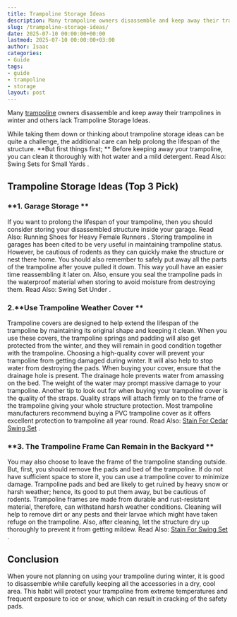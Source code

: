 ```yaml
---
title: Trampoline Storage Ideas
description: Many trampoline owners disassemble and keep away their trampolines in winter and others lack Trampoline Storage Ideas. While taking them down or thinking...
slug: /trampoline-storage-ideas/
date: 2025-07-10 00:00:00+00:00
lastmod: 2025-07-10 00:00:00+03:00
author: Isaac
categories:
- Guide
tags:
- guide
- trampoline
- storage
layout: post
---
```

Many [trampoline](https://pestpolicy.com/are-trampolines-good-for-obese-people/) owners disassemble and keep away their trampolines in winter and others lack Trampoline Storage Ideas.

While taking them down or thinking about trampoline storage ideas can be quite a challenge, the additional care can help prolong the lifespan of the structure.
**But first things first; **
Before keeping away your trampoline, you can clean it thoroughly with hot water and a mild detergent. Read Also:
Swing Sets for Small Yards
.
## Trampoline Storage Ideas (Top 3 Pick)
### **1. Garage Storage **
If you want to prolong the lifespan of your trampoline, then you should consider storing your disassembled structure inside your garage. Read Also:
Running Shoes for Heavy Female Runners
.
Storing trampoline in garages has been cited to be very useful in maintaining trampoline status. However, be cautious of rodents as they can quickly make the structure or nest there home.
You should also remember to safely put away all the parts of the trampoline after youve pulled it down. This way youll have an easier time reassembling it later on.
Also, ensure you seal the trampoline pads in the waterproof material when storing to avoid moisture from destroying them. Read Also:
Swing Set Under
.

### 2.**Use Trampoline Weather Cover **
Trampoline covers are designed to help extend the lifespan of the trampoline by maintaining its original shape and keeping it clean. When you use these covers, the trampoline springs and padding will also get protected from the winter, and they will remain in good condition together with the trampoline.
Choosing a high-quality cover will prevent your trampoline from getting damaged during winter. It will also help to stop water from destroying the pads.
When buying your cover, ensure that the drainage hole is present. The drainage hole prevents water from amassing on the bed. The weight of the water may prompt massive damage to your trampoline.
Another tip to look out for when buying your trampoline cover is the quality of the straps. Quality straps will attach firmly on to the frame of the trampoline giving your whole structure protection.
Most trampoline manufacturers recommend buying a PVC trampoline cover as it offers excellent protection to trampoline all year round. Read Also:
[Stain For Cedar Swing Set](https://pestpolicy.com/best-stain-for-cedar-swing-set/)
.
### **3. The Trampoline Frame Can Remain in the Backyard **
You may also choose to leave the frame of the trampoline standing outside. But, first, you should remove the pads and bed of the trampoline. If do not have sufficient space to store it, you can use a trampoline cover to minimize damage.
Trampoline pads and bed are likely to get ruined by heavy snow or harsh weather; hence, its good to put them away, but be cautious of rodents. Trampoline frames are made from durable and rust-resistant material, therefore, can withstand harsh weather conditions.
Cleaning will help to remove dirt or any pests and their larvae which might have taken refuge on the trampoline. Also, after cleaning, let the structure dry up thoroughly to prevent it from getting mildew. Read Also:
[Stain For Swing Set](https://pestpolicy.com/best-stain-for-swing-set/)
.

## Conclusion
When youre not planning on using your trampoline during winter, it is good to disassemble while carefully keeping all the accessories in a dry, cool area.
This habit will protect your trampoline from extreme temperatures and frequent exposure to ice or snow, which can result in cracking of the safety pads.
